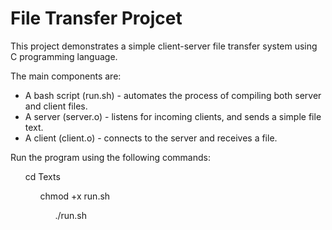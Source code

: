 # File Transfer Projcet

This project demonstrates a simple client-server file transfer system using C programming language.

The main components are:
<ul>
<li>A bash script (run.sh) - automates the process of compiling both server and client files.</li>
<li>A server (server.o) - listens for incoming clients, and sends a simple file text.</li>
<li>A client (client.o) - connects to the server and receives a file.</li>
</ul>

Run the program using the following commands:
<ul>cd Texts</li>
<ul>chmod +x run.sh</li>
<ul>./run.sh</li>
